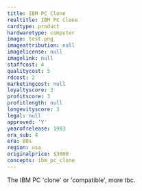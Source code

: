 ```yaml
---
title: IBM PC Clone
realtitle: IBM PC Clone
cardtype: product
hardwaretype: computer
image: test.png
imageattribution: null
imagelicense: null
imagelink: null
staffcost: 4
qualitycost: 5
rdcost: 2
marketingcost: null
loyaltyscore: 3
profitscore: 3
profitlength: null
longevityscore: 3
legal: null
approved: 'Y'
yearofrelease: 1983
era_sub: 4
era: 80s
region: usa
originalprice: $3000
concepts: ibm_pc_clone
---
```


The IBM PC 'clone' or 'compatible', more tbc.
